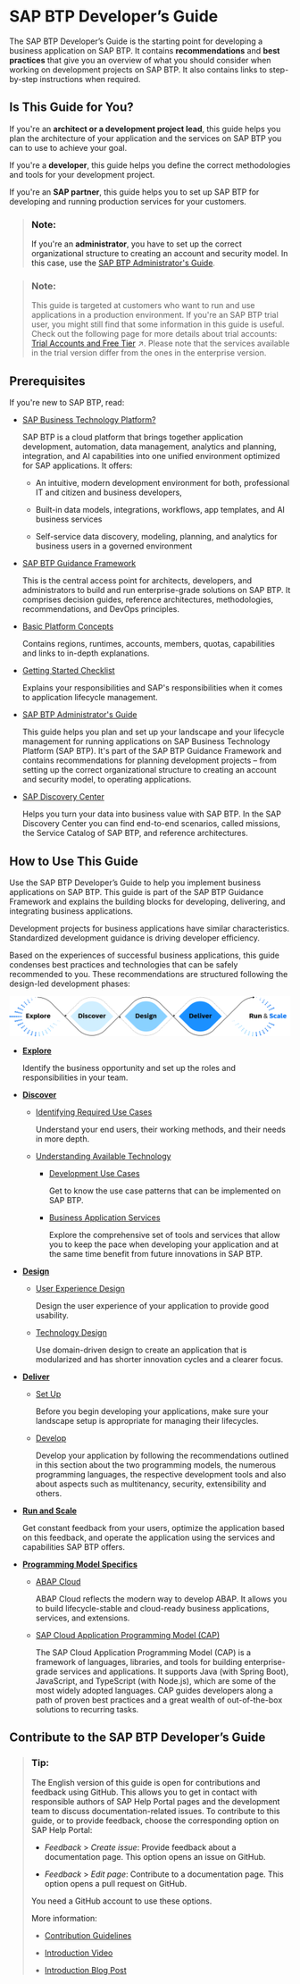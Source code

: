 <!-- loioba26ec41130d4835aef2265ad3d3704e -->

# SAP BTP Developer’s Guide

The SAP BTP Developer’s Guide is the starting point for developing a business application on SAP BTP. It contains **recommendations** and **best practices** that give you an overview of what you should consider when working on development projects on SAP BTP. It also contains links to step-by-step instructions when required.



<a name="loioba26ec41130d4835aef2265ad3d3704e__section_s1p_yzv_rcc"/>

## Is This Guide for You?

If you're an **architect or a development project lead**, this guide helps you plan the architecture of your application and the services on SAP BTP you can to use to achieve your goal.

If you're a **developer**, this guide helps you define the correct methodologies and tools for your development project.

If you're an **SAP partner**, this guide helps you to set up SAP BTP for developing and running production services for your customers.

> ### Note:  
> If you're an **administrator**, you have to set up the correct organizational structure to creating an account and security model. In this case, use the [SAP BTP Administrator's Guide](https://help.sap.com/docs/btp/best-practices/best-practices-for-sap-btp?version=Cloud).

> ### Note:  
> This guide is targeted at customers who want to run and use applications in a production environment. If you're an SAP BTP trial user, you might still find that some information in this guide is useful. Check out the following page for more details about trial accounts: [Trial Accounts and Free Tier](https://help.sap.com/viewer/65de2977205c403bbc107264b8eccf4b/Cloud/en-US/046f127f2a614438b616ccfc575fdb16.html "Explore the different options for trying out SAP BTP.") :arrow_upper_right:. Please note that the services available in the trial version differ from the ones in the enterprise version.



<a name="loioba26ec41130d4835aef2265ad3d3704e__section_vlt_r4f_xcc"/>

## Prerequisites

If you're new to SAP BTP, read:

-   [SAP Business Technology Platform?](https://www.sap.com/products/technology-platform/what-is-sap-business-technology-platform.html)

    SAP BTP is a cloud platform that brings together application development, automation, data management, analytics and planning, integration, and AI capabilities into one unified environment optimized for SAP applications. It offers:

    -   An intuitive, modern development environment for both, professional IT and citizen and business developers,

    -   Built-in data models, integrations, workflows, app templates, and AI business services

    -   Self-service data discovery, modeling, planning, and analytics for business users in a governed environment


-   [SAP BTP Guidance Framework](https://help.sap.com/docs/sap-btp-guidance-framework/guidance-framework/what-is-sap-btp-guidance-framework)

    This is the central access point for architects, developers, and administrators to build and run enterprise-grade solutions on SAP BTP. It comprises decision guides, reference architectures, methodologies, recommendations, and DevOps principles.

-   [Basic Platform Concepts](https://help.sap.com/docs/btp/sap-business-technology-platform/btp-basic-platform-concepts?version=Cloud)

    Contains regions, runtimes, accounts, members, quotas, capabilities and links to in-depth explanations.

-   [Getting Started Checklist](https://help.sap.com/docs/BTP/df50977d8bfa4c9a8a063ddb37113c43/cbd76632d8aa4cb7bbf175d7607db463.html?locale=en-US&state=PRODUCTION&version=Cloud)

    Explains your responsibilities and SAP's responsibilities when it comes to application lifecycle management.

-   [SAP BTP Administrator's Guide](https://help.sap.com/docs/btp/best-practices/best-practices-for-sap-btp?version=Cloud)

    This guide helps you plan and set up your landscape and your lifecycle management for running applications on SAP Business Technology Platform \(SAP BTP\). It's part of the SAP BTP Guidance Framework and contains recommendations for planning development projects – from setting up the correct organizational structure to creating an account and security model, to operating applications.

-   [SAP Discovery Center](https://discovery-center.cloud.sap/index.html)

    Helps you turn your data into business value with SAP BTP. In the SAP Discovery Center you can find end-to-end scenarios, called missions, the Service Catalog of SAP BTP, and reference architectures.




<a name="loioba26ec41130d4835aef2265ad3d3704e__section_tf1_xml_s2b"/>

## How to Use This Guide

Use the SAP BTP Developer’s Guide to help you implement business applications on SAP BTP. This guide is part of the SAP BTP Guidance Framework and explains the building blocks for developing, delivering, and integrating business applications.

Development projects for business applications have similar characteristics. Standardized development guidance is driving developer efficiency.

Based on the experiences of successful business applications, this guide condenses best practices and technologies that can be safely recommended to you. These recommendations are structured following the design-led development phases:

![](images/Development_Process_in_the_SAP_BTP_Developer_s_Guide_f52c607.png)

-   **[Explore](explore-03139be.md)**

    Identify the business opportunity and set up the roles and responsibilities in your team.

-   **[Discover](discover-7eae382.md)**

    -   [Identifying Required Use Cases](identifying-required-use-cases-98e01cf.md)

        Understand your end users, their working methods, and their needs in more depth.

    -   [Understanding Available Technology](understanding-available-technology-c1f21a4.md#loioc1f21a47f38b467997436c13fe773513)

        -   [Development Use Cases](understanding-available-technology-c1f21a4.md#loio4efd0bc86ade42c28bf4c4c8dbc4451b)

            Get to know the use case patterns that can be implemented on SAP BTP.

        -   [Business Application Services](understanding-available-technology-c1f21a4.md#loiof3641a5635504edab2c6bb84fa86a42a)

            Explore the comprehensive set of tools and services that allow you to keep the pace when developing your application and at the same time benefit from future innovations in SAP BTP.



-   **[Design](design-6bb7339.md)**

    -   [User Experience Design](user-experience-design-323bd93.md)

        Design the user experience of your application to provide good usability.

    -   [Technology Design](technology-design-a5b8129.md)

        Use domain-driven design to create an application that is modularized and has shorter innovation cycles and a clearer focus.


-   **[Deliver](deliver-3efbd5b.md)**

    -   [Set Up](set-up-3b774f8.md)

        Before you begin developing your applications, make sure your landscape setup is appropriate for managing their lifecycles.

    -   [Develop](develop-and-build/develop-7e30686.md)

        Develop your application by following the recommendations outlined in this section about the two programming models, the numerous programming languages, the respective development tools and also about aspects such as multitenancy, security, extensibility and others.


-   **[Run and Scale](run-and-scale-fcb51b5.md)**

    Get constant feedback from your users, optimize the application based on this feedback, and operate the application using the services and capabilities SAP BTP offers.

-   **[Programming Model Specifics](programming-model-specifics-cc37b7a.md)**

    -   [ABAP Cloud](abap-cloud-9aaaf65.md)

        ABAP Cloud reflects the modern way to develop ABAP. It allows you to build lifecycle-stable and cloud-ready business applications, services, and extensions.

    -   [SAP Cloud Application Programming Model \(CAP\)](sap-cloud-application-programming-model-cap-696ec23.md)

        The SAP Cloud Application Programming Model \(CAP\) is a framework of languages, libraries, and tools for building enterprise-grade services and applications. It supports Java \(with Spring Boot\), JavaScript, and TypeScript \(with Node.js\), which are some of the most widely adopted languages. CAP guides developers along a path of proven best practices and a great wealth of out-of-the-box solutions to recurring tasks.





<a name="loioba26ec41130d4835aef2265ad3d3704e__section_mfx_qws_zxb"/>

## Contribute to the SAP BTP Developer’s Guide

> ### Tip:  
> The English version of this guide is open for contributions and feedback using GitHub. This allows you to get in contact with responsible authors of SAP Help Portal pages and the development team to discuss documentation-related issues. To contribute to this guide, or to provide feedback, choose the corresponding option on SAP Help Portal:
> 
> -   *Feedback* \> *Create issue*: Provide feedback about a documentation page. This option opens an issue on GitHub.
> 
> -   *Feedback* \> *Edit page*: Contribute to a documentation page. This option opens a pull request on GitHub.
> 
> 
> You need a GitHub account to use these options.
> 
> More information:
> 
> -   [Contribution Guidelines](https://help.sap.com/docs/open-documentation-initiative/contribution-guidelines/readme.html)
> 
> -   [Introduction Video](https://www.youtube.com/watch?v=WJ0oarMlVW4)
> 
> -   [Introduction Blog Post](https://blogs.sap.com/2021/11/29/sap-btp-documentation-goes-github-new-collaboration-process/)

